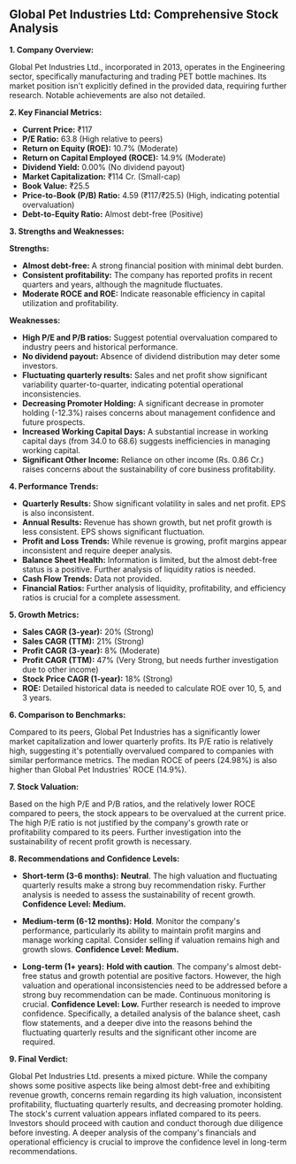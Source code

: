 ## Global Pet Industries Ltd: Comprehensive Stock Analysis

**1. Company Overview:**

Global Pet Industries Ltd., incorporated in 2013, operates in the Engineering sector, specifically manufacturing and trading PET bottle machines.  Its market position isn't explicitly defined in the provided data, requiring further research.  Notable achievements are also not detailed.

**2. Key Financial Metrics:**

* **Current Price:** ₹117
* **P/E Ratio:** 63.8 (High relative to peers)
* **Return on Equity (ROE):** 10.7% (Moderate)
* **Return on Capital Employed (ROCE):** 14.9% (Moderate)
* **Dividend Yield:** 0.00% (No dividend payout)
* **Market Capitalization:** ₹114 Cr. (Small-cap)
* **Book Value:** ₹25.5
* **Price-to-Book (P/B) Ratio:** 4.59 (₹117/₹25.5)  (High, indicating potential overvaluation)
* **Debt-to-Equity Ratio:**  Almost debt-free (Positive)


**3. Strengths and Weaknesses:**

**Strengths:**

* **Almost debt-free:**  A strong financial position with minimal debt burden.
* **Consistent profitability:**  The company has reported profits in recent quarters and years, although the magnitude fluctuates.
* **Moderate ROCE and ROE:** Indicate reasonable efficiency in capital utilization and profitability.


**Weaknesses:**

* **High P/E and P/B ratios:** Suggest potential overvaluation compared to industry peers and historical performance.
* **No dividend payout:**  Absence of dividend distribution may deter some investors.
* **Fluctuating quarterly results:** Sales and net profit show significant variability quarter-to-quarter, indicating potential operational inconsistencies.
* **Decreasing Promoter Holding:** A significant decrease in promoter holding (-12.3%) raises concerns about management confidence and future prospects.
* **Increased Working Capital Days:**  A substantial increase in working capital days (from 34.0 to 68.6) suggests inefficiencies in managing working capital.
* **Significant Other Income:** Reliance on other income (Rs. 0.86 Cr.) raises concerns about the sustainability of core business profitability.


**4. Performance Trends:**

* **Quarterly Results:** Show significant volatility in sales and net profit.  EPS is also inconsistent.
* **Annual Results:**  Revenue has shown growth, but net profit growth is less consistent.  EPS shows significant fluctuation.
* **Profit and Loss Trends:**  While revenue is growing, profit margins appear inconsistent and require deeper analysis.
* **Balance Sheet Health:**  Information is limited, but the almost debt-free status is a positive.  Further analysis of liquidity ratios is needed.
* **Cash Flow Trends:**  Data not provided.
* **Financial Ratios:**  Further analysis of liquidity, profitability, and efficiency ratios is crucial for a complete assessment.


**5. Growth Metrics:**

* **Sales CAGR (3-year):** 20% (Strong)
* **Sales CAGR (TTM):** 21% (Strong)
* **Profit CAGR (3-year):** 8% (Moderate)
* **Profit CAGR (TTM):** 47% (Very Strong, but needs further investigation due to other income)
* **Stock Price CAGR (1-year):** 18% (Strong)
* **ROE:** Detailed historical data is needed to calculate ROE over 10, 5, and 3 years.


**6. Comparison to Benchmarks:**

Compared to its peers, Global Pet Industries has a significantly lower market capitalization and lower quarterly profits.  Its P/E ratio is relatively high, suggesting it's potentially overvalued compared to companies with similar performance metrics.  The median ROCE of peers (24.98%) is also higher than Global Pet Industries' ROCE (14.9%).


**7. Stock Valuation:**

Based on the high P/E and P/B ratios, and the relatively lower ROCE compared to peers, the stock appears to be overvalued at the current price.  The high P/E ratio is not justified by the company's growth rate or profitability compared to its peers.  Further investigation into the sustainability of recent profit growth is necessary.


**8. Recommendations and Confidence Levels:**

* **Short-term (3-6 months):** **Neutral**.  The high valuation and fluctuating quarterly results make a strong buy recommendation risky.  Further analysis is needed to assess the sustainability of recent growth.  **Confidence Level: Medium.**

* **Medium-term (6-12 months):** **Hold**.  Monitor the company's performance, particularly its ability to maintain profit margins and manage working capital.  Consider selling if valuation remains high and growth slows. **Confidence Level: Medium.**

* **Long-term (1+ years):** **Hold with caution**.  The company's almost debt-free status and growth potential are positive factors. However, the high valuation and operational inconsistencies need to be addressed before a strong buy recommendation can be made.  Continuous monitoring is crucial. **Confidence Level: Low.**  Further research is needed to improve confidence.  Specifically, a detailed analysis of the balance sheet, cash flow statements, and a deeper dive into the reasons behind the fluctuating quarterly results and the significant other income are required.


**9. Final Verdict:**

Global Pet Industries Ltd. presents a mixed picture. While the company shows some positive aspects like being almost debt-free and exhibiting revenue growth, concerns remain regarding its high valuation, inconsistent profitability, fluctuating quarterly results, and decreasing promoter holding.  The stock's current valuation appears inflated compared to its peers.  Investors should proceed with caution and conduct thorough due diligence before investing.  A deeper analysis of the company's financials and operational efficiency is crucial to improve the confidence level in long-term recommendations.
